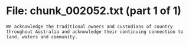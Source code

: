 ﻿# File: chunk_002052.txt (part 1 of 1)
```
We acknowledge the traditional owners and custodians of country throughout Australia and acknowledge their continuing connection to land, waters and community.
```

